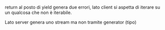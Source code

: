 return al posto di yield genera due errori, lato client si aspetta di iterare su un qualcosa che non è iterabile.

Lato server genera uno stream ma non tramite generator (tipo)